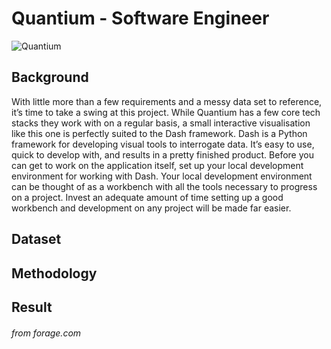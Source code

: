 # Quantium - Software Engineer
![Quantium](https://www.thefastmode.com/media/k2/items/src/2f4ef0deb525622fe67021ccc13da69d.jpg?t=20211117_003022)

## Background
With little more than a few requirements and a messy data set to reference, it’s time to take a swing at this project. While Quantium has a few core tech stacks they work with on a regular basis, a small interactive visualisation like this one is perfectly suited to the Dash framework. Dash is a Python framework for developing visual tools to interrogate data. It’s easy to use, quick to develop with, and results in a pretty finished product. Before you can get to work on the application itself, set up your local development environment for working with Dash. Your local development environment can be thought of as a workbench with all the tools necessary to progress on a project. Invest an adequate amount of time setting up a good workbench and development on any project will be made far easier.
## Dataset

## Methodology

## Result

###### from forage.com
